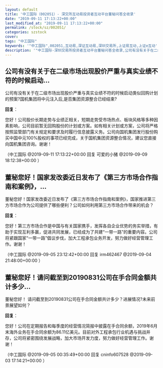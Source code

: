 ```yaml
---
layout: default
title: '中工国际（002051）- 深交所互动易投资者互动平台董秘问答全收录'
date: "2019-09-11 17:13:22+00:00"
last_modified_at: "2019-09-11 17:13:22+00:00"
permalink: /stock/sz/002051/
categories: szstock
cover: 
tags: "中工国际"
keywords: '"中工国际",002051,互动易,深证互动易,深圳交易所,上证易互动,上证e互动'
description: '"中工国际-深圳交易所投资者互动平台董秘问答全收录,公司有没有关于在二级市场出现股价严重与真实业绩不符的时候启动类似回购计划的预案?国机集团将中元注入后,是否集团资源整合已经结束?"'
---
```


## 公司有没有关于在二级市场出现股价严重与真实业绩不符的时候启动...

公司有没有关于在二级市场出现股价严重与真实业绩不符的时候启动类似回购计划的预案?国机集团将中元注入后,是否集团资源整合已经结束?

**回复**：

您好！公司股价长期走势与业绩正相关，短期走势受市场热点、板块风格等多种因素影响，公司目前暂无回购股份的计划或方案。如有相关计划或方案，公司将严格按照监管部门有关规定和要求及时履行信息披露义务。公司向国机集团发行股份购买中国中元100%股权的事项已经完成，关于国机集团资源整合情况，建议您直接向国机集团咨询。谢谢！ 

（中工国际  @2019-09-11 17:13:22+00:00 回复 可爱的小猪  @2019-09-09 18:12:38+00:00 ）

## 董秘您好！国家发改委近日发布了《第三方市场合作指南和案例》，...

董秘您好！国家发改委近日发布了《第三方市场合作指南和案例》，国家推进第三方市场合作为公司提供了哪些便利？公司如何利用第三方市场合作带来的机会？

**回复**：

您好！第三方市场合作是中国与有关国家携手，发挥各自企业优势的务实举措，有助于实现互利多赢，促进共同发展，已经成为了共建“一带一路”的重要内容。公司将紧跟国家“一带一路”倡议步伐，加大工程承包业务开发，努力做好经营管理工作。谢谢！ 

（中工国际  @2019-09-05 23:12:42+00:00 回复 irm462467  @2019-09-04 21:48:00+00:00 ）

## 董秘您好！请问截至到20190831公司在手合同金额共计多少...

董秘您好！
请问截至到20190831公司在手合同金额共计多少？进展情况?未来前景展望如何？

**回复**：

您好！公司在定期报告和每季度的经营情况简报中披露在手合同余额，2019年6月末海外业务在手合同余额为86.11亿美元。目前对外工程承包行业机遇与挑战并存，公司将紧密围绕发展战略，加大市场开发力度，努力做好经营管理工作。谢谢！ 

（中工国际  @2019-09-05 00:35:49+00:00 回复 cninfo607528  @2019-09-03 17:14:21+00:00 ）

